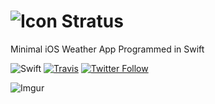 # ![Icon](http://i.imgur.com/WOoMCO4.png) Stratus
Minimal iOS Weather App Programmed in Swift

![Swift](http://img.shields.io/badge/swift-3.0-brightgreen.svg)
[![Travis](https://img.shields.io/travis/RudyBermudez/Stratus/master.svg)](https://travis-ci.org/RudyBermudez/Stratus)
[![Twitter Follow](https://img.shields.io/twitter/follow/Rudayb23.svg?style=social&label=Follow&maxAge=2592000?style=flat-square)](https://twitter.com/rudayb23)


![Imgur](http://i.imgur.com/0PqBU2z.png)
